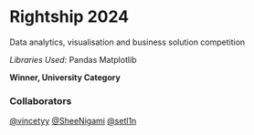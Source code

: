 # Rightship 2024
Data analytics, visualisation and business solution competition

*Libraries Used:*
Pandas
Matplotlib


**Winner, University Category**

### Collaborators
[@vincetyy](https://github.com/vincetyy)
[@SheeNigami](https://github.com/SheeNigami)
[@setl1n](https://github.com/setl1n)
